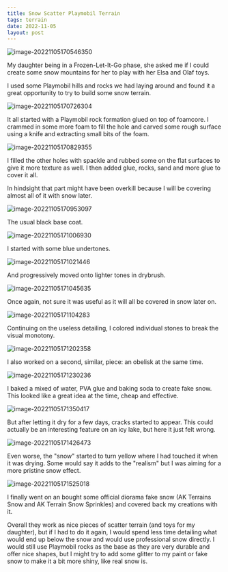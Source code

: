 ```yaml
---
title: Snow Scatter Playmobil Terrain
tags: terrain
date: 2022-11-05
layout: post
---
```


![image-20221105170546350](image-20221105170546350.png)

My daughter being in a Frozen-Let-It-Go phase, she asked me if I could create some snow mountains for her to play with her Elsa and Olaf toys.

I used some Playmobil hills and rocks we had laying around and found it a great opportunity to try to build some snow terrain.

![image-20221105170726304](image-20221105170726304.png)

It all started with a Playmobil rock formation glued on top of foamcore. I crammed in some more foam to fill the hole and carved some rough surface using a knife and extracting small bits of the foam.

![image-20221105170829355](image-20221105170829355.png)

I filled the other holes with spackle and rubbed some on the flat surfaces to give it more texture as well. I then added glue, rocks, sand and more glue to cover it all.

In hindsight that part might have been overkill because I will be covering almost all of it with snow later.

![image-20221105170953097](image-20221105170953097.png)

The usual black base coat.

![image-20221105171006930](image-20221105171006930.png)

I started with some blue undertones.

![image-20221105171021446](image-20221105171021446.png)

And progressively moved onto lighter tones in drybrush.

![image-20221105171045635](image-20221105171045635.png)

Once again, not sure it was useful as it will all be covered in snow later on.

![image-20221105171104283](image-20221105171104283.png)

Continuing on the useless detailing, I colored individual stones to break the visual monotony.

![image-20221105171202358](image-20221105171202358.png)

I also worked on a second, similar, piece: an obelisk at the same time.

![image-20221105171230236](image-20221105171230236.png)

I baked a mixed of water, PVA glue and baking soda to create fake snow. This looked like a great idea at the time, cheap and effective.

![image-20221105171350417](image-20221105171350417.png)

But after letting it dry for a few days, cracks started to appear. This could actually be an interesting feature on an icy lake, but here it just felt wrong.

![image-20221105171426473](image-20221105171426473.png)

Even worse, the "snow" started to turn yellow where I had touched it when it was drying. Some would say it adds to the "realism" but I was aiming for a more pristine snow effect.

![image-20221105171525018](image-20221105171525018.png)

I finally went on an bought some official diorama fake snow (AK Terrains Snow and AK Terrain Snow Sprinkles) and covered back my creations with it.

Overall they work as nice pieces of scatter terrain (and toys for my daughter), but if I had to do it again, I would spend less time detailing what would end up below the snow and would use professional snow directly. I would still use Playmobil rocks as the base as they are very durable and offer nice shapes, but I might try to add some glitter to my paint or fake snow to make it a bit more shiny, like real snow is.




